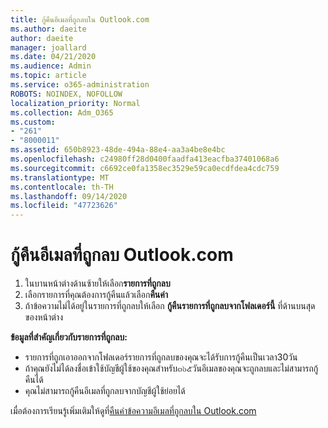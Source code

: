 ```yaml
---
title: กู้คืนอีเมลที่ถูกลบใน Outlook.com
ms.author: daeite
author: daeite
manager: joallard
ms.date: 04/21/2020
ms.audience: Admin
ms.topic: article
ms.service: o365-administration
ROBOTS: NOINDEX, NOFOLLOW
localization_priority: Normal
ms.collection: Adm_O365
ms.custom:
- "261"
- "8000011"
ms.assetid: 650b8923-48de-494a-88e4-aa3a4be8e4bc
ms.openlocfilehash: c24980ff28d0400faadfa413eacfba37401068a6
ms.sourcegitcommit: c6692ce0fa1358ec3529e59ca0ecdfdea4cdc759
ms.translationtype: MT
ms.contentlocale: th-TH
ms.lasthandoff: 09/14/2020
ms.locfileid: "47723626"
---
```

# <a name="recover-deleted-email-outlookcom"></a>กู้คืนอีเมลที่ถูกลบ Outlook.com

1. ในบานหน้าต่างด้านซ้ายให้เลือก**รายการที่ถูกลบ**
2. เลือกรายการที่คุณต้องการกู้คืนแล้วเลือก**คืนค่า**
3. ถ้าข้อความไม่ได้อยู่ในรายการที่ถูกลบให้เลือก **กู้คืนรายการที่ถูกลบจากโฟลเดอร์นี้** ที่ด้านบนสุดของหน้าต่าง

 **ข้อมูลที่สำคัญเกี่ยวกับรายการที่ถูกลบ:**
  
- รายการที่ถูกเอาออกจากโฟลเดอร์รายการที่ถูกลบของคุณจะได้รับการกู้คืนเป็นเวลา30วัน
- ถ้าคุณยังไม่ได้ลงชื่อเข้าใช้บัญชีผู้ใช้ของคุณสำหรับ๓๖๕วันอีเมลของคุณจะถูกลบและไม่สามารถกู้คืนได้
- คุณไม่สามารถกู้คืนอีเมลที่ถูกลบจากบัญชีผู้ใช้ย่อยได้

เมื่อต้องการเรียนรู้เพิ่มเติมให้ดูที่[คืนค่าข้อความอีเมลที่ถูกลบใน Outlook.com](https://support.office.com/article/cf06ab1b-ae0b-418c-a4d9-4e895f83ed50?wt.mc_id=Office_Outlook_com_Alchemy)